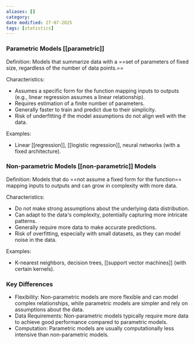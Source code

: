 ```yaml
---
aliases: []
category:
date modified: 27-07-2025
tags: [statistics]
---
```


### Parametric Models [[parametric]]

Definition: Models that summarize data with a ==set of parameters of fixed size, regardless of the number of data points.==

Characteristics:
  - Assumes a specific form for the function mapping inputs to outputs (e.g., linear regression assumes a linear relationship).
  - Requires estimation of a finite number of parameters.
  - Generally faster to train and predict due to their simplicity.
  - Risk of underfitting if the model assumptions do not align well with the data.

  Examples: 
  - Linear [[regression]], [[logistic regression]], neural networks (with a fixed architecture).

### Non-parametric Models [[non-parametric]] Models

Definition: Models that do ==not assume a fixed form for the function== mapping inputs to outputs and can grow in complexity with more data.

Characteristics:
  - Do not make strong assumptions about the underlying data distribution.
  - Can adapt to the data's complexity, potentially capturing more intricate patterns.
  - Generally require more data to make accurate predictions.
  - Risk of overfitting, especially with small datasets, as they can model noise in the data.

Examples: 
- K-nearest neighbors, decision trees, [[support vector machines]] (with certain kernels).

### Key Differences

- Flexibility: Non-parametric models are more flexible and can model complex relationships, while parametric models are simpler and rely on assumptions about the data.
- Data Requirements: Non-parametric models typically require more data to achieve good performance compared to parametric models.
- Computation: Parametric models are usually computationally less intensive than non-parametric models.

